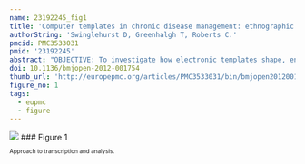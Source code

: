 ```yaml
---
name: 23192245_fig1
title: 'Computer templates in chronic disease management: ethnographic case study in general practice.'
authorString: 'Swinglehurst D, Greenhalgh T, Roberts C.'
pmcid: PMC3533031
pmid: '23192245'
abstract: "OBJECTIVE: To investigate how electronic templates shape, enable and constrain consultations about chronic diseases. DESIGN: Ethnographic case study, combining field notes, video-recording, screen capture with a microanalysis of talk, body language and data entry-an approach called linguistic ethnography. SETTING: Two general practices in England. PARTICIPANTS AND METHODS: Ethnographic observation of administrative areas and 36 nurse-led consultations was done. Twenty-four consultations were directly observed and 12 consultations were video-recorded alongside computer screen capture. Consultations were transcribed using conversation analysis conventions, with notes on body language and the electronic record. The analysis involved repeated rounds of viewing video, annotating field notes, transcription and microanalysis to identify themes. The data was interpreted using discourse analysis, with attention to the sociotechnical theory. RESULTS: Consultations centred explicitly or implicitly on evidence-based protocols inscribed in templates. Templates did not simply identify tasks for completion, but contributed to defining what chronic diseases were, how care was being delivered and what it meant to be a patient or professional in this context. Patients' stories morphed into data bytes; the particular became generalised; the complex was made discrete, simple and manageable; and uncertainty became categorised and contained. Many consultations resembled bureaucratic encounters, primarily oriented to completing data fields. We identified a tension, sharpened by the template, between different framings of the patient-as 'individual' or as 'one of a population'. Some clinicians overcame this tension, responding creatively to prompts within a dialogue constructed around the patient's narrative. CONCLUSIONS: Despite their widespread implementation, little previous research has examined how templates are actually used in practice. Templates do not simply document the tasks of chronic disease management but profoundly change the nature of this work. Designed to assure standards of 'quality' care they contribute to bureaucratisation of care and may marginalise aspects of quality care which lie beyond their focus. Creative work is required to avoid privileging 'institution-centred' care over patient-centred care."
doi: 10.1136/bmjopen-2012-001754
thumb_url: 'http://europepmc.org/articles/PMC3533031/bin/bmjopen2012001754f01.gif'
figure_no: 1
tags:
  - eupmc
  - figure
---
```

<img src='http://europepmc.org/articles/PMC3533031/bin/bmjopen2012001754f01.jpg' style='max-height: 300px'>
### Figure 1
<p style='font-size: 10px;'>Approach to transcription and analysis.</p>